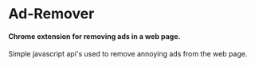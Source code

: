 # Ad-Remover
#### Chrome extension for removing ads in a web page.

Simple javascript api's used to remove annoying ads from the web page.
